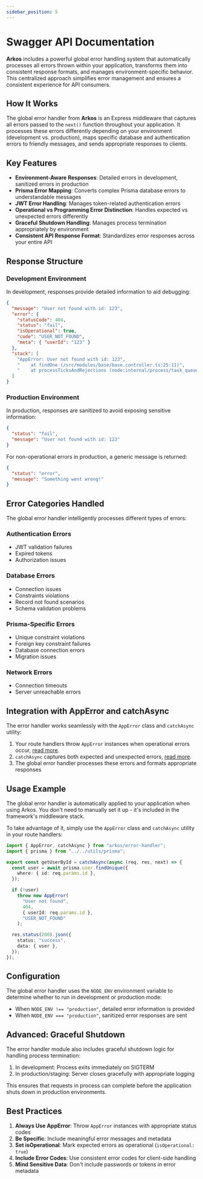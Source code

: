 ```yaml
---
sidebar_position: 5
---
```


# Swagger API Documentation

**Arkos** includes a powerful global error handling system that automatically processes all errors thrown within your application, transforms them into consistent response formats, and manages environment-specific behavior. This centralized approach simplifies error management and ensures a consistent experience for API consumers.

## How It Works

The global error handler from **Arkos** is an Express middleware that captures all errors passed to the `next()` function throughout your application. It processes these errors differently depending on your environment (development vs. production), maps specific database and authentication errors to friendly messages, and sends appropriate responses to clients.

## Key Features

- **Environment-Aware Responses**: Detailed errors in development, sanitized errors in production
- **Prisma Error Mapping**: Converts complex Prisma database errors to understandable messages
- **JWT Error Handling**: Manages token-related authentication errors
- **Operational vs Programming Error Distinction**: Handles expected vs unexpected errors differently
- **Graceful Shutdown Handling**: Manages process termination appropriately by environment
- **Consistent API Response Format**: Standardizes error responses across your entire API

## Response Structure

### Development Environment

In development, responses provide detailed information to aid debugging:

```json
{
  "message": "User not found with id: 123",
  "error": {
    "statusCode": 404,
    "status": "fail",
    "isOperational": true,
    "code": "USER_NOT_FOUND",
    "meta": { "userId": "123" }
  },
  "stack": [
    "AppError: User not found with id: 123",
    "    at findOne (/src/modules/base/base.controller.ts:25:11)",
    "    at processTicksAndRejections (node:internal/process/task_queues:95:5)"
  ]
}
```

### Production Environment

In production, responses are sanitized to avoid exposing sensitive information:

```json
{
  "status": "fail",
  "message": "User not found with id: 123"
}
```

For non-operational errors in production, a generic message is returned:

```json
{
  "status": "error",
  "message": "Something went wrong!"
}
```

## Error Categories Handled

The global error handler intelligently processes different types of errors:

### Authentication Errors

- JWT validation failures
- Expired tokens
- Authorization issues

### Database Errors

- Connection issues
- Constraints violations
- Record not found scenarios
- Schema validation problems

### Prisma-Specific Errors

- Unique constraint violations
- Foreign key constraint failures
- Database connection errors
- Migration issues

### Network Errors

- Connection timeouts
- Server unreachable errors

## Integration with AppError and catchAsync

The error handler works seamlessly with the `AppError` class and `catchAsync` utility:

1. Your route handlers throw `AppError` instances when operational errors occur, [read more](/docs/api-reference/the-app-error-class).
2. `catchAsync` captures both expected and unexpected errors, [read more](/docs/api-reference/the-catch-async-function).
3. The global error handler processes these errors and formats appropriate responses

## Usage Example

The global error handler is automatically applied to your application when using Arkos. You don't need to manually set it up - it's included in the framework's middleware stack.

To take advantage of it, simply use the `AppError` class and `catchAsync` utility in your route handlers:

```typescript
import { AppError, catchAsync } from "arkos/error-handler";
import { prisma } from "../../utils/prisma";

export const getUserById = catchAsync(async (req, res, next) => {
  const user = await prisma.user.findUnique({
    where: { id: req.params.id },
  });

  if (!user)
    throw new AppError(
      "User not found",
      404,
      { userId: req.params.id },
      "USER_NOT_FOUND"
    );

  res.status(200).json({
    status: "success",
    data: { user },
  });
});
```

## Configuration

The global error handler uses the `NODE_ENV` environment variable to determine whether to run in development or production mode:

- When `NODE_ENV !== "production"`, detailed error information is provided
- When `NODE_ENV === "production"`, sanitized error responses are sent

## Advanced: Graceful Shutdown

The error handler module also includes graceful shutdown logic for handling process termination:

1. In development: Process exits immediately on SIGTERM
2. In production/staging: Server closes gracefully with appropriate logging

This ensures that requests in process can complete before the application shuts down in production environments.

## Best Practices

1. **Always Use AppError**: Throw `AppError` instances with appropriate status codes
2. **Be Specific**: Include meaningful error messages and metadata
3. **Set isOperational**: Mark expected errors as operational (`isOperational: true`)
4. **Include Error Codes**: Use consistent error codes for client-side handling
5. **Mind Sensitive Data**: Don't include passwords or tokens in error metadata
